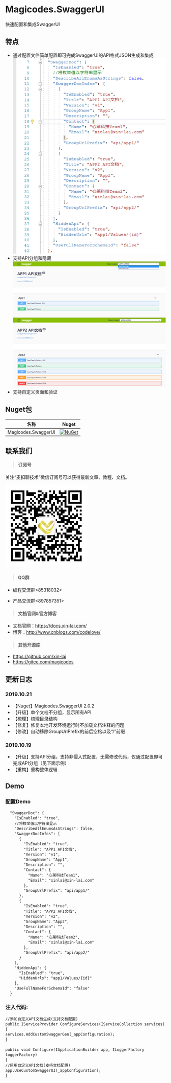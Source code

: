 # Magicodes.SwaggerUI
快速配置和集成SwaggerUI

## 特点
- 通过配置文件简单配置即可完成SwaggerUI的API格式JSON生成和集成
![](./res/3.png "图3")
- 支持API分组和隐藏
![](./res/1.png "图1")
![](./res/2.png "图1")
- 支持自定义页面和验证

## Nuget包

| 名称     |      Nuget      |
|----------|:-------------:|
| Magicodes.SwaggerUI  |  [![NuGet](https://buildstats.info/nuget/Magicodes.SwaggerUI)](https://www.nuget.org/packages/Magicodes.SwaggerUI) |

## 联系我们

> #### 订阅号

关注“麦扣聊技术”微信订阅号可以获得最新文章、教程、文档。

![](./res/wechat.jpg "麦扣聊技术")


> #### QQ群

- 编程交流群<85318032>

- 产品交流群<897857351>

> #### 文档官网&官方博客

- 文档官网：<https://docs.xin-lai.com/>
- 博客：<http://www.cnblogs.com/codelove/>


> #### 其他开源库

- <https://github.com/xin-lai>
- <https://gitee.com/magicodes>

## 更新日志

### 2019.10.21 

- 【Nuget】Magicodes.SwaggerUI  2.0.2
- 【升级】单个文档不分组，显示所有API
- 【梳理】梳理目录结构
- 【修复】修复本地开发环境运行时不加载文档注释的问题
- 【修改】自动移除GroupUrlPrefix的前后空格以及“/”前缀

### 2019.10.19
- 【升级】支持API分组，支持非侵入式配置，无需修改代码，仅通过配置即可完成API分组（见下面示例）
- 【重构】重构整体逻辑

## Demo
### 配置Demo
```
  "SwaggerDoc": {
    "IsEnabled": "true",
    //将枚举值以字符串显示
    "DescribeAllEnumsAsStrings": false,
    "SwaggerDocInfos": [
      {
        "IsEnabled": "true",
        "Title": "APP1 API文档",
        "Version": "v1",
        "GroupName": "App1",
        "Description": "",
        "Contact": {
          "Name": "心莱科技Team1",
          "Email": "xinlai@xin-lai.com"
        },
        "GroupUrlPrefix": "api/app1/"
      },
      {
        "IsEnabled": "true",
        "Title": "APP2 API文档",
        "Version": "v2",
        "GroupName": "App2",
        "Description": "",
        "Contact": {
          "Name": "心莱科技Team2",
          "Email": "xinlai@xin-lai.com"
        },
        "GroupUrlPrefix": "api/app2/"
      }
    ],
    "HiddenApi": {
      "IsEnabled": "true",
      "HiddenUrls": "app1/Values/{id}"
    },
    "UseFullNameForSchemaId": "false"
  }
```

### 注入代码:

```
//添加自定义API文档生成(支持文档配置)
public IServiceProvider ConfigureServices(IServiceCollection services)
{
services.AddCustomSwaggerGen(_appConfiguration);
}

public void Configure(IApplicationBuilder app, ILoggerFactory loggerFactory)
{
//启用自定义API文档(支持文档配置)
app.UseCustomSwaggerUI(_appConfiguration);
}
```